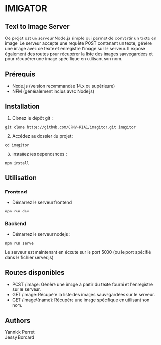 # IMIGATOR

## Text to Image Server

Ce projet est un serveur Node.js simple qui permet de convertir un texte en image. Le serveur accepte une requête POST contenant un texte, génère une image avec ce texte et enregistre l'image sur le serveur. Il expose également des routes pour récupérer la liste des images sauvegardées et pour récupérer une image spécifique en utilisant son nom.

## Prérequis

- Node.js (version recommandée 14.x ou supérieure)
- NPM (généralement inclus avec Node.js)

## Installation

1. Clonez le dépôt git :
   
```
git clone https://github.com/CPNV-RIA1/imagitor.git imagitor
```

2. Accédez au dossier du projet :
```
cd imagitor
```

3. Installez les dépendances :
```
npm install
```


## Utilisation

### Frontend

- Démarrez le serveur frontend
```
npm run dev
```

### Backend
- Démarrez le serveur nodejs :
```
npm run serve
```

Le serveur est maintenant en écoute sur le port 5000 (ou le port spécifié dans le fichier server.js).

## Routes disponibles
- POST /image: Génère une image à partir du texte fourni et l'enregistre sur le serveur.
- GET /image: Récupère la liste des images sauvegardées sur le serveur.
- GET /image/{name}: Récupère une image spécifique en utilisant son nom.

## Authors

Yannick Perret\
Jessy Borcard





